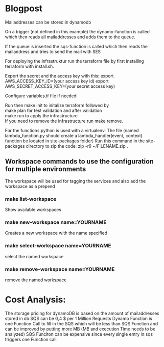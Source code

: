 # Blogpost

Mailaddresses can be stored in dynamodb


On a trigger (not defined in this example) the dynamo-function is called which then reads all mailaddresses and adds them to the queue.<br/>

If the queue is inserted the sqs-function is called which then reads the mailaddress and tries to send the mail with SES




For deploying the infrastruktur run the terraform file by first installing terraform with install.sh.

Export the secret and the access key with this:
export AWS_ACCESS_KEY_ID=(your access key id)
export AWS_SECRET_ACCESS_KEY=(your secret access key)

Configure variables.tf file if needed

Run then make init to initalize terraform followed by <br/>
make plan for test validation and after validation <br/>
make run to apply the infrastructure<br/>
If you need to remove the infrastructure run make remove.

For the functions python is used with a virtualenv.
The file (named lambda_function.py should create a lambda_handler(event, context) function be located in site-packages folder)
Run this command in the site-packages directory to zip the code: zip -r9 ~/FILENAME.zip .


## Workspace commands to use the configuration for multiple environments
The workspace will be used for tagging the services and also add the workspace as a prepend

### make list-workspace
Show available workspaces


### make new-workspace name=YOURNAME
Creates a new workspace with the name specified


### make select-workspace name=YOURNAME
select the named workspace


### make remove-workspace name=YOURNAME
remove the named workspace



# Cost Analysis:
The storage pricing for dynamoDB is based on the amount of mailaddresses stored in db
SQS can be 0,4 $ per 1 Million Requests
Dynamo Function is one Function Call to fill in the SQS which will be less than SQS Function and can be improved by putting more MB (MB and execution Time needs to be analyzed)
SQS Funciton can be expensive since every single entry in sqs triggers one Function call